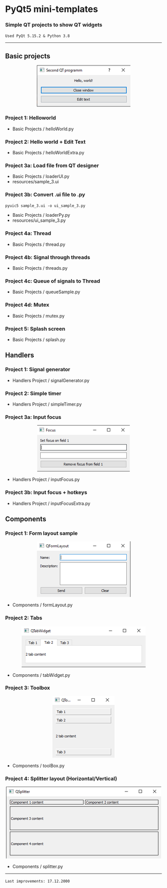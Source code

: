 # PyQt5 mini-templates

### Simple QT projects to show QT widgets

`Used PyQt 5.15.2 & Python 3.8` 

---
## Basic projects

<p align="center">
  <img  src="./imagesForGit/img_1.png">
</p>

### Project 1: Helloworld

- Basic Projects / helloWorld.py

### Project 2: Hello world + Edit Text

- Basic Projects / helloWorldExtra.py

### Project 3a: Load file from QT designer

- Basic Projects / loaderUI.py
- resources/sample_3.ui

### Project 3b: Convert .ui file to .py

`pyuic5 sample_3.ui -o ui_sample_3.py`

- Basic Projects / loaderPy.py
- resources/ui_sample_3.py

### Project 4a: Thread

- Basic Projects / thread.py

### Project 4b: Signal through threads

- Basic Projects / threads.py

### Project 4с: Queue of signals to Thread

- Basic Projects / queueSample.py

### Project 4d: Mutex

- Basic Projects / mutex.py

### Project 5: Splash screen

- Basic Projects / splash.py

## Handlers 

### Project 1: Signal generator

- Handlers Project / signalGenerator.py

### Project 2: Simple timer

- Handlers Project / simpleTimer.py

### Project 3a: Input focus

<p align="center">
  <img  src="./imagesForGit/inputFocusExtra.png">
</p>

- Handlers Project / inputFocus.py

### Project 3b: Input focus + hotkeys

- Handlers Project / inputFocusExtra.py

## Components

### Project 1: Form layout sample

<p align="center">
  <img  src="./imagesForGit/qFormLayout.png">
</p>

- Components / formLayout.py

### Project 2: Tabs

<p align="center">
  <img  src="./imagesForGit/tabWidget.png">
</p>

- Components / tabWidget.py

### Project 3: Toolbox

<p align="center">
  <img  src="./imagesForGit/qToolBox.png">
</p>

- Components / toolBox.py

### Project 4: Splitter layout (Horizontal/Vertical)

<p align="center">
  <img  src="./imagesForGit/splitters.png">
</p>

- Components / splitter.py


---
`Last improvements: 17.12.2000` 